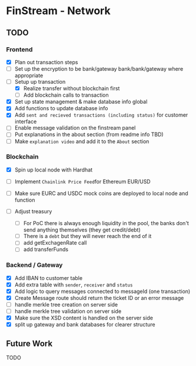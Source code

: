 # FinStream - Network

## TODO

### Frontend

* [X] Plan out transaction steps
* [ ] Set up the encryption to be bank/gateway bank/bank/gateway where appropriate
* [ ] Setup up transaction
  * [X] Realize transfer without blockchain first
  * [ ] Add blockchain calls to transaction
* [X] Set up state management & make database info global
* [X] Add functions to update database info
* [X] Add `sent and recieved transactions (including status)` for customer interface
* [ ] Enable message validation on the finstream panel
* [ ] Put explanations in the about section (from readme info TBD)
* [ ] Make `explanation video` and add it to the `About` section

### Blockchain

* [X] Spin up local node with Hardhat
* [ ] Implement `Chainlink Price Feed`for Ethereum EUR/USD
* [ ] Make sure EURC and USDC mock coins are deployed to local node and function
* [ ] Adjust treasury

  * [ ] For PoC there is always enough liquidity in the pool, the banks don't send anything themselves (they get credit/debt)
  * [ ] There is a `debt` but they will never reach the end of it
  * [ ] add getExchagenRate call
  * [ ] add transferFunds

### Backend / Gateway

* [X] Add IBAN to customer table
* [X] Add extra table with `sender`, `receiver` and `status`
* [X] Add logic to query messages connected to messageId (one transaction)
* [X] Create Message route should return the ticket ID or an error message
* [ ] handle merkle tree creation on server side
* [ ] handle merkle tree validation on server side
* [X] Make sure the XSD content is handled on the server side
* [X] split up gateway and bank databases for clearer structure

## Future Work

TODO

